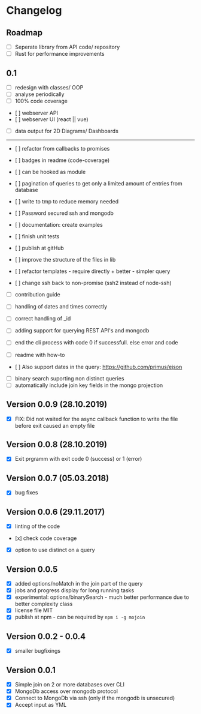 # Changelog

## Roadmap

- [ ] Seperate library from API code/ repository
- [ ] Rust for performance improvements

## 0.1

- [ ] redesign with classes/ OOP
- [ ] analyse periodically
- [ ] 100% code coverage
- [ ] webserver API
- [ ] webserver UI (react || vue)
- [ ] data output for 2D Diagrams/ Dashboards

---

- [ ] refactor from callbacks to promises
- [ ] badges in readme (code-coverage)
- [ ] can be hooked as module
- [ ] pagination of queries to get only a limited amount of entries from database
- [ ] write to tmp to reduce memory needed
- [ ] Password secured ssh and mongodb
- [ ] documentation: create examples

- [ ] finish unit tests
- [ ] publish at gitHub
- [ ] improve the structure of the files in lib
- [ ] refactor templates - require directly + better - simpler query
- [ ] change ssh back to non-promise (ssh2 instead of node-ssh)
- [ ] contribution guide
- [ ] handling of dates and times correctly
- [ ] correct handling of \_id

- [ ] adding support for querying REST API's and mongodb

- [ ] end the cli process with code 0 if successfull. else error and code
- [ ] readme with how-to
- [ ] Also support dates in the query: https://github.com/primus/ejson
- [ ] binary search suporting non distinct queries
- [ ] automatically include join key fields in the mongo projection

## Version 0.0.9 (28.10.2019)

- [x] FIX: Did not waited for the async callback function to write the file before exit caused an empty file

## Version 0.0.8 (28.10.2019)

- [x] Exit prgramm with exit code 0 (success) or 1 (error)

## Version 0.0.7 (05.03.2018)

- [x] bug fixes

## Version 0.0.6 (29.11.2017)

- [x] linting of the code
- [x] check code coverage
- [x] option to use distinct on a query

## Version 0.0.5

- [x] added options/noMatch in the join part of the query
- [x] jobs and progress display for long running tasks
- [x] experimental: options/binarySearch - much better performance due to better complexity class
- [x] license file MIT
- [x] publish at npm - can be required by `npm i -g mojoin`

## Version 0.0.2 - 0.0.4

- [x] smaller bugfixings

## Version 0.0.1

- [x] Simple join on 2 or more databases over CLI
- [x] MongoDb access over mongodb protocol
- [x] Connect to MongoDb via ssh (only if the mongodb is unsecured)
- [x] Accept input as YML
